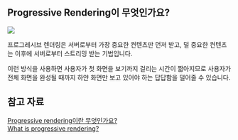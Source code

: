## Progressive Rendering이 무엇인가요?
![](https://miro.medium.com/v2/resize:fit:828/1*8bSwIj9gKEKoFFpZnTJBFQ.gif)  

프로그레시브 렌더링은 서버로부터 가장 중요한 컨텐츠만 먼저 받고, 덜 중요한 컨텐츠는 이후에 서버로부터 스트리밍 받는 기법입니다.  

이런 방식을 사용하면 사용자가 첫 화면을 보기까지 걸리는 시간이 짧아지므로 사용자가 전체 화면을 완성될 때까지 하얀 화면만 보고 있어야 하는 답답함을 덜어줄 수 있습니다.

## 참고 자료
[Progressive rendering이란 무엇인가요?](https://likelion-kgu.tistory.com/81)  
[What is progressive rendering?](https://www.geeksforgeeks.org/what-is-progressive-rendering/)  
